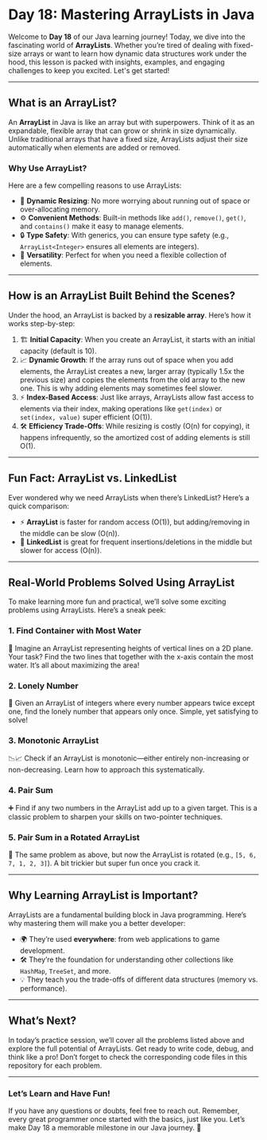 # Day 18: Mastering ArrayLists in Java

Welcome to **Day 18** of our Java learning journey! Today, we dive into the fascinating world of **ArrayLists**. Whether you’re tired of dealing with fixed-size arrays or want to learn how dynamic data structures work under the hood, this lesson is packed with insights, examples, and engaging challenges to keep you excited. Let's get started!

---

## What is an ArrayList?
An **ArrayList** in Java is like an array but with superpowers. Think of it as an expandable, flexible array that can grow or shrink in size dynamically. Unlike traditional arrays that have a fixed size, ArrayLists adjust their size automatically when elements are added or removed.

### Why Use ArrayList?
Here are a few compelling reasons to use ArrayLists:
- 🧩 **Dynamic Resizing**: No more worrying about running out of space or over-allocating memory.
- ⚙️ **Convenient Methods**: Built-in methods like `add()`, `remove()`, `get()`, and `contains()` make it easy to manage elements.
- 🔒 **Type Safety**: With generics, you can ensure type safety (e.g., `ArrayList<Integer>` ensures all elements are integers).
- 🔄 **Versatility**: Perfect for when you need a flexible collection of elements.

---

## How is an ArrayList Built Behind the Scenes?
Under the hood, an ArrayList is backed by a **resizable array**. Here’s how it works step-by-step:
1. 🏗️ **Initial Capacity**: When you create an ArrayList, it starts with an initial capacity (default is 10).
2. 📈 **Dynamic Growth**: If the array runs out of space when you add elements, the ArrayList creates a new, larger array (typically 1.5x the previous size) and copies the elements from the old array to the new one. This is why adding elements may sometimes feel slower.
3. ⚡ **Index-Based Access**: Just like arrays, ArrayLists allow fast access to elements via their index, making operations like `get(index)` or `set(index, value)` super efficient (O(1)).
4. 🛠️ **Efficiency Trade-Offs**: While resizing is costly (O(n) for copying), it happens infrequently, so the amortized cost of adding elements is still O(1).

---

## Fun Fact: ArrayList vs. LinkedList
Ever wondered why we need ArrayLists when there’s LinkedList? Here’s a quick comparison:
- ⚡ **ArrayList** is faster for random access (O(1)), but adding/removing in the middle can be slow (O(n)).
- 🔗 **LinkedList** is great for frequent insertions/deletions in the middle but slower for access (O(n)).

---

## Real-World Problems Solved Using ArrayList
To make learning more fun and practical, we’ll solve some exciting problems using ArrayLists. Here’s a sneak peek:

### 1. **Find Container with Most Water**
🌊 Imagine an ArrayList representing heights of vertical lines on a 2D plane. Your task? Find the two lines that together with the x-axis contain the most water. It’s all about maximizing the area!

### 2. **Lonely Number**
🤔 Given an ArrayList of integers where every number appears twice except one, find the lonely number that appears only once. Simple, yet satisfying to solve!

### 3. **Monotonic ArrayList**
📉📈 Check if an ArrayList is monotonic—either entirely non-increasing or non-decreasing. Learn how to approach this systematically.

### 4. **Pair Sum**
➕ Find if any two numbers in the ArrayList add up to a given target. This is a classic problem to sharpen your skills on two-pointer techniques.

### 5. **Pair Sum in a Rotated ArrayList**
🔄 The same problem as above, but now the ArrayList is rotated (e.g., `[5, 6, 7, 1, 2, 3]`). A bit trickier but super fun once you crack it.

---

## Why Learning ArrayList is Important?
ArrayLists are a fundamental building block in Java programming. Here’s why mastering them will make you a better developer:
- 🌍 They’re used **everywhere**: from web applications to game development.
- 🛠️ They’re the foundation for understanding other collections like `HashMap`, `TreeSet`, and more.
- 💡 They teach you the trade-offs of different data structures (memory vs. performance).

---

## What’s Next?
In today’s practice session, we’ll cover all the problems listed above and explore the full potential of ArrayLists. Get ready to write code, debug, and think like a pro! Don’t forget to check the corresponding code files in this repository for each problem.

---

### Let’s Learn and Have Fun!
If you have any questions or doubts, feel free to reach out. Remember, every great programmer once started with the basics, just like you. Let’s make Day 18 a memorable milestone in our Java journey. 🚀

